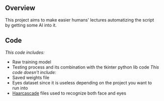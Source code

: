 ## Overview
This project aims to make easier humans' lectures automatizing  the script by getting some AI into it.
## Code
_This code includes:_
- Raw training model
- Testing process and its combination with the tkinter python lib code
_This code doesn't include:_
- Saved weights file
- Eyes dataset since it is useless depending on the project you want to run into
- [Haarcascade](https://github.com/opencv/opencv/tree/master/data/haarcascades) files used to recognize both face and eyes
